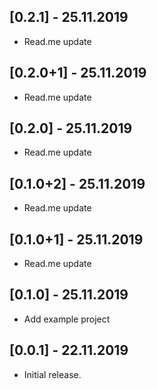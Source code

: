 ## [0.2.1] - 25.11.2019

* Read.me update

## [0.2.0+1] - 25.11.2019

* Read.me update

## [0.2.0] - 25.11.2019

* Read.me update

## [0.1.0+2] - 25.11.2019

* Read.me update

## [0.1.0+1] - 25.11.2019

* Read.me update

## [0.1.0] - 25.11.2019

* Add example project

## [0.0.1] - 22.11.2019

* Initial release.
